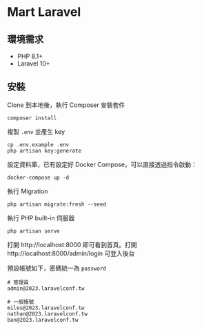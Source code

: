 # Mart Laravel

## 環境需求

- PHP 8.1+
- Laravel 10+

## 安裝

Clone 到本地後，執行 Composer 安裝套件

```
composer install
```

複製 `.env` 並產生 key

```
cp .env.example .env
php artisan key:generate
```

設定資料庫，已有設定好 Docker Compose，可以直接透過指令啟動：

```
docker-compose up -d
```

執行 Migration

```
php artisan migrate:fresh --seed
```

執行 PHP built-in 伺服器

```
php artisan serve
```

打開 http://localhost:8000 即可看到首頁。打開 http://localhost:8000/admin/login 可登入後台 

預設帳號如下，密碼統一為 `password`

```
# 管理員
admin@2023.laravelconf.tw

# 一般帳號
miles@2023.laravelconf.tw
nathan@2023.laravelconf.tw
ban@2023.laravelconf.tw
```
